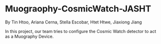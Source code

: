 # Muograophy-CosmicWatch-JASHT

By Tin Htoo, Ariana Cerna, Stella Escobar, Htet Htwe, Jiaxiong Jiang

In this project, our team tries to configure the Cosmic Watch detector to act as a Muography Device.


